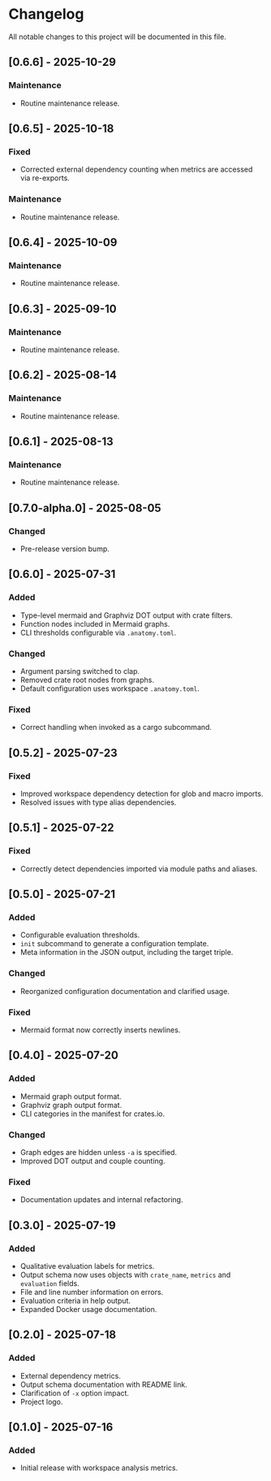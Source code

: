# Changelog

All notable changes to this project will be documented in this file.

## [0.6.6] - 2025-10-29
### Maintenance
- Routine maintenance release.

## [0.6.5] - 2025-10-18
### Fixed
- Corrected external dependency counting when metrics are accessed via re-exports.

### Maintenance
- Routine maintenance release.

## [0.6.4] - 2025-10-09
### Maintenance
- Routine maintenance release.

## [0.6.3] - 2025-09-10
### Maintenance
- Routine maintenance release.

## [0.6.2] - 2025-08-14
### Maintenance
- Routine maintenance release.

## [0.6.1] - 2025-08-13
### Maintenance
- Routine maintenance release.

## [0.7.0-alpha.0] - 2025-08-05
### Changed
- Pre-release version bump.

## [0.6.0] - 2025-07-31
### Added
- Type-level mermaid and Graphviz DOT output with crate filters.
- Function nodes included in Mermaid graphs.
- CLI thresholds configurable via `.anatomy.toml`.
### Changed
- Argument parsing switched to clap.
- Removed crate root nodes from graphs.
- Default configuration uses workspace `.anatomy.toml`.
### Fixed
- Correct handling when invoked as a cargo subcommand.

## [0.5.2] - 2025-07-23
### Fixed
- Improved workspace dependency detection for glob and macro imports.
- Resolved issues with type alias dependencies.

## [0.5.1] - 2025-07-22
### Fixed
- Correctly detect dependencies imported via module paths and aliases.

## [0.5.0] - 2025-07-21
### Added
- Configurable evaluation thresholds.
- `init` subcommand to generate a configuration template.
- Meta information in the JSON output, including the target triple.
### Changed
- Reorganized configuration documentation and clarified usage.
### Fixed
- Mermaid format now correctly inserts newlines.

## [0.4.0] - 2025-07-20
### Added
- Mermaid graph output format.
- Graphviz graph output format.
- CLI categories in the manifest for crates.io.
### Changed
- Graph edges are hidden unless `-a` is specified.
- Improved DOT output and couple counting.
### Fixed
- Documentation updates and internal refactoring.

## [0.3.0] - 2025-07-19
### Added
- Qualitative evaluation labels for metrics.
- Output schema now uses objects with `crate_name`, `metrics` and `evaluation` fields.
- File and line number information on errors.
- Evaluation criteria in help output.
- Expanded Docker usage documentation.

## [0.2.0] - 2025-07-18
### Added
- External dependency metrics.
- Output schema documentation with README link.
- Clarification of `-x` option impact.
- Project logo.

## [0.1.0] - 2025-07-16
### Added
- Initial release with workspace analysis metrics.
